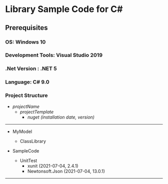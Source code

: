 # Library Sample Code for C#
## Prerequisites
### OS: Windows 10
### Development Tools: Visual Studio 2019
### .Net Version : .NET 5
### Language: C# 9.0

### Project Structure
* _projectName_
  - _projectTemplate_
    + _nuget (installation date, version)_
---
* MyModel
  - ClassLibrary

* SampleCode
  - UnitTest
    + xunit (2021-07-04, 2.4.1)
    + Newtonsoft.Json (2021-07-04, 13.0.1)
---
